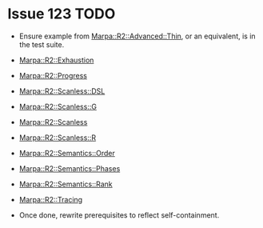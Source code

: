 # Issue 123 TODO

- Ensure example from [Marpa::R2::Advanced::Thin](https://metacpan.org/dist/Marpa-R2/view/pod/Advanced/Thin.pod), or an equivalent, is in the test suite.

- [Marpa::R2::Exhaustion](https://metacpan.org/dist/Marpa-R2/view/pod/Exhaustion.pod)
- [Marpa::R2::Progress](https://metacpan.org/dist/Marpa-R2/view/pod/Progress.pod)
- [Marpa::R2::Scanless::DSL](https://metacpan.org/dist/Marpa-R2/view/pod/Scanless/DSL.pod)
- [Marpa::R2::Scanless::G](https://metacpan.org/dist/Marpa-R2/view/pod/Scanless/G.pod)
- [Marpa::R2::Scanless](https://metacpan.org/dist/Marpa-R2/view/pod/Scanless.pod)
- [Marpa::R2::Scanless::R](https://metacpan.org/dist/Marpa-R2/view/pod/Scanless/R.pod)
- [Marpa::R2::Semantics::Order](https://metacpan.org/dist/Marpa-R2/view/pod/Semantics/Order.pod)
- [Marpa::R2::Semantics::Phases](https://metacpan.org/dist/Marpa-R2/view/pod/Semantics/Phases.pod)
- [Marpa::R2::Semantics::Rank](https://metacpan.org/dist/Marpa-R2/view/pod/Semantics/Rank.pod)
- [Marpa::R2::Tracing](https://metacpan.org/dist/Marpa-R2/view/pod/Tracing.pod)

- Once done, rewrite prerequisites to reflect self-containment.
